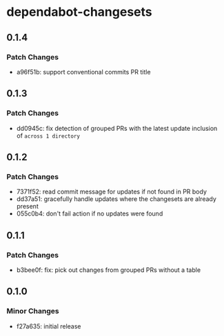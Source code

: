 # dependabot-changesets

## 0.1.4

### Patch Changes

- a96f51b: support conventional commits PR title

## 0.1.3

### Patch Changes

- dd0945c: fix detection of grouped PRs with the latest update inclusion of `across 1 directory`

## 0.1.2

### Patch Changes

- 7371f52: read commit message for updates if not found in PR body
- dd37a51: gracefully handle updates where the changesets are already present
- 055c0b4: don't fail action if no updates were found

## 0.1.1

### Patch Changes

- b3bee0f: fix: pick out changes from grouped PRs without a table

## 0.1.0

### Minor Changes

- f27a635: initial release
